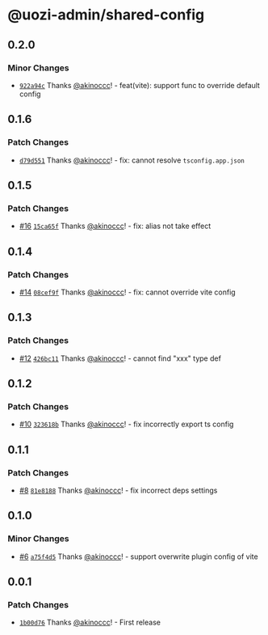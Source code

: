 # @uozi-admin/shared-config

## 0.2.0

### Minor Changes

- [`922a94c`](https://github.com/uozi-tech/admin-kit/commit/922a94c39daaa22a15c27b1146e151cba2cda306) Thanks [@akinoccc](https://github.com/akinoccc)! - feat(vite): support func to override default config

## 0.1.6

### Patch Changes

- [`d79d551`](https://github.com/uozi-tech/admin-kit/commit/d79d5516740cca3824903eea869b2a01396dd699) Thanks [@akinoccc](https://github.com/akinoccc)! - fix: cannot resolve `tsconfig.app.json`

## 0.1.5

### Patch Changes

- [#16](https://github.com/uozi-tech/admin-kit/pull/16) [`15ca65f`](https://github.com/uozi-tech/admin-kit/commit/15ca65f9b7fcf3e9ecbe694e06ba0c23c1cf4907) Thanks [@akinoccc](https://github.com/akinoccc)! - fix: alias not take effect

## 0.1.4

### Patch Changes

- [#14](https://github.com/uozi-tech/admin-kit/pull/14) [`08cef9f`](https://github.com/uozi-tech/admin-kit/commit/08cef9f707fe9fdeccc233b4b38ce149c576404f) Thanks [@akinoccc](https://github.com/akinoccc)! - fix: cannot override vite config

## 0.1.3

### Patch Changes

- [#12](https://github.com/uozi-tech/admin-kit/pull/12) [`426bc11`](https://github.com/uozi-tech/admin-kit/commit/426bc11e064c5fc3640fc707bfaab1a50b5b2774) Thanks [@akinoccc](https://github.com/akinoccc)! - cannot find "xxx" type def

## 0.1.2

### Patch Changes

- [#10](https://github.com/uozi-tech/admin-kit/pull/10) [`323618b`](https://github.com/uozi-tech/admin-kit/commit/323618b10acc25eedd1a26c9824e306c7f5188a7) Thanks [@akinoccc](https://github.com/akinoccc)! - fix incorrectly export ts config

## 0.1.1

### Patch Changes

- [#8](https://github.com/uozi-tech/admin-kit/pull/8) [`81e8188`](https://github.com/uozi-tech/admin-kit/commit/81e81881f68302c58d9419b150fa31ac075f6de3) Thanks [@akinoccc](https://github.com/akinoccc)! - fix incorrect deps settings

## 0.1.0

### Minor Changes

- [#6](https://github.com/uozi-tech/admin-kit/pull/6) [`a75f4d5`](https://github.com/uozi-tech/admin-kit/commit/a75f4d565d772d4dee5fd2cd64b28f267ddff5bc) Thanks [@akinoccc](https://github.com/akinoccc)! - support overwrite plugin config of vite

## 0.0.1

### Patch Changes

- [`1b00d76`](https://github.com/uozi-tech/admin-kit/commit/1b00d7606521619cf5ca9871a44269430ca52f2f) Thanks [@akinoccc](https://github.com/akinoccc)! - First release
